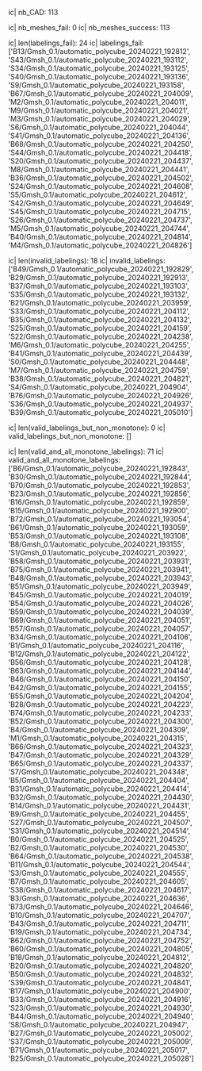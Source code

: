 ic| nb_CAD: 113

ic| nb_meshes_fail: 0
ic| nb_meshes_success: 113

ic| len(labelings_fail): 24
ic| labelings_fail: ['B13/Gmsh_0.1/automatic_polycube_20240221_192812',
                     'S43/Gmsh_0.1/automatic_polycube_20240221_193112',
                     'S34/Gmsh_0.1/automatic_polycube_20240221_193125',
                     'S40/Gmsh_0.1/automatic_polycube_20240221_193136',
                     'S9/Gmsh_0.1/automatic_polycube_20240221_193158',
                     'B67/Gmsh_0.1/automatic_polycube_20240221_204009',
                     'M2/Gmsh_0.1/automatic_polycube_20240221_204011',
                     'M9/Gmsh_0.1/automatic_polycube_20240221_204021',
                     'M3/Gmsh_0.1/automatic_polycube_20240221_204029',
                     'S6/Gmsh_0.1/automatic_polycube_20240221_204044',
                     'S41/Gmsh_0.1/automatic_polycube_20240221_204136',
                     'B68/Gmsh_0.1/automatic_polycube_20240221_204250',
                     'S44/Gmsh_0.1/automatic_polycube_20240221_204418',
                     'S20/Gmsh_0.1/automatic_polycube_20240221_204437',
                     'M8/Gmsh_0.1/automatic_polycube_20240221_204441',
                     'B36/Gmsh_0.1/automatic_polycube_20240221_204502',
                     'S24/Gmsh_0.1/automatic_polycube_20240221_204608',
                     'S5/Gmsh_0.1/automatic_polycube_20240221_204612',
                     'S42/Gmsh_0.1/automatic_polycube_20240221_204649',
                     'S45/Gmsh_0.1/automatic_polycube_20240221_204715',
                     'S26/Gmsh_0.1/automatic_polycube_20240221_204737',
                     'M5/Gmsh_0.1/automatic_polycube_20240221_204744',
                     'B40/Gmsh_0.1/automatic_polycube_20240221_204814',
                     'M4/Gmsh_0.1/automatic_polycube_20240221_204826']

ic| len(invalid_labelings): 18
ic| invalid_labelings: ['B49/Gmsh_0.1/automatic_polycube_20240221_192829',
                        'B29/Gmsh_0.1/automatic_polycube_20240221_192913',
                        'B37/Gmsh_0.1/automatic_polycube_20240221_193103',
                        'S35/Gmsh_0.1/automatic_polycube_20240221_193132',
                        'B21/Gmsh_0.1/automatic_polycube_20240221_203959',
                        'S33/Gmsh_0.1/automatic_polycube_20240221_204112',
                        'B35/Gmsh_0.1/automatic_polycube_20240221_204132',
                        'S25/Gmsh_0.1/automatic_polycube_20240221_204159',
                        'S22/Gmsh_0.1/automatic_polycube_20240221_204238',
                        'M6/Gmsh_0.1/automatic_polycube_20240221_204255',
                        'B41/Gmsh_0.1/automatic_polycube_20240221_204439',
                        'S0/Gmsh_0.1/automatic_polycube_20240221_204448',
                        'M7/Gmsh_0.1/automatic_polycube_20240221_204759',
                        'B38/Gmsh_0.1/automatic_polycube_20240221_204821',
                        'S4/Gmsh_0.1/automatic_polycube_20240221_204904',
                        'B76/Gmsh_0.1/automatic_polycube_20240221_204926',
                        'S36/Gmsh_0.1/automatic_polycube_20240221_204937',
                        'B39/Gmsh_0.1/automatic_polycube_20240221_205010']

ic| len(valid_labelings_but_non_monotone): 0
ic| valid_labelings_but_non_monotone: []

ic| len(valid_and_all_monotone_labelings): 71
ic| valid_and_all_monotone_labelings: ['B6/Gmsh_0.1/automatic_polycube_20240221_192843',
                                       'B30/Gmsh_0.1/automatic_polycube_20240221_192844',
                                       'B70/Gmsh_0.1/automatic_polycube_20240221_192853',
                                       'B23/Gmsh_0.1/automatic_polycube_20240221_192856',
                                       'B16/Gmsh_0.1/automatic_polycube_20240221_192859',
                                       'B15/Gmsh_0.1/automatic_polycube_20240221_192900',
                                       'B72/Gmsh_0.1/automatic_polycube_20240221_193054',
                                       'B61/Gmsh_0.1/automatic_polycube_20240221_193059',
                                       'B53/Gmsh_0.1/automatic_polycube_20240221_193108',
                                       'B8/Gmsh_0.1/automatic_polycube_20240221_193155',
                                       'S1/Gmsh_0.1/automatic_polycube_20240221_203922',
                                       'B58/Gmsh_0.1/automatic_polycube_20240221_203931',
                                       'B75/Gmsh_0.1/automatic_polycube_20240221_203941',
                                       'B48/Gmsh_0.1/automatic_polycube_20240221_203943',
                                       'B51/Gmsh_0.1/automatic_polycube_20240221_203949',
                                       'B45/Gmsh_0.1/automatic_polycube_20240221_204019',
                                       'B54/Gmsh_0.1/automatic_polycube_20240221_204026',
                                       'B59/Gmsh_0.1/automatic_polycube_20240221_204039',
                                       'B69/Gmsh_0.1/automatic_polycube_20240221_204051',
                                       'B57/Gmsh_0.1/automatic_polycube_20240221_204057',
                                       'B34/Gmsh_0.1/automatic_polycube_20240221_204106',
                                       'B1/Gmsh_0.1/automatic_polycube_20240221_204116',
                                       'B12/Gmsh_0.1/automatic_polycube_20240221_204122',
                                       'B56/Gmsh_0.1/automatic_polycube_20240221_204128',
                                       'B63/Gmsh_0.1/automatic_polycube_20240221_204144',
                                       'B46/Gmsh_0.1/automatic_polycube_20240221_204150',
                                       'B42/Gmsh_0.1/automatic_polycube_20240221_204155',
                                       'B55/Gmsh_0.1/automatic_polycube_20240221_204204',
                                       'B28/Gmsh_0.1/automatic_polycube_20240221_204223',
                                       'B74/Gmsh_0.1/automatic_polycube_20240221_204233',
                                       'B52/Gmsh_0.1/automatic_polycube_20240221_204300',
                                       'B4/Gmsh_0.1/automatic_polycube_20240221_204309',
                                       'M1/Gmsh_0.1/automatic_polycube_20240221_204315',
                                       'B66/Gmsh_0.1/automatic_polycube_20240221_204323',
                                       'B47/Gmsh_0.1/automatic_polycube_20240221_204329',
                                       'B65/Gmsh_0.1/automatic_polycube_20240221_204337',
                                       'S7/Gmsh_0.1/automatic_polycube_20240221_204348',
                                       'B5/Gmsh_0.1/automatic_polycube_20240221_204404',
                                       'B31/Gmsh_0.1/automatic_polycube_20240221_204414',
                                       'B32/Gmsh_0.1/automatic_polycube_20240221_204430',
                                       'B14/Gmsh_0.1/automatic_polycube_20240221_204431',
                                       'B9/Gmsh_0.1/automatic_polycube_20240221_204455',
                                       'S27/Gmsh_0.1/automatic_polycube_20240221_204507',
                                       'S31/Gmsh_0.1/automatic_polycube_20240221_204514',
                                       'B0/Gmsh_0.1/automatic_polycube_20240221_204525',
                                       'B2/Gmsh_0.1/automatic_polycube_20240221_204530',
                                       'B64/Gmsh_0.1/automatic_polycube_20240221_204538',
                                       'B11/Gmsh_0.1/automatic_polycube_20240221_204544',
                                       'S3/Gmsh_0.1/automatic_polycube_20240221_204555',
                                       'B7/Gmsh_0.1/automatic_polycube_20240221_204605',
                                       'S38/Gmsh_0.1/automatic_polycube_20240221_204617',
                                       'B3/Gmsh_0.1/automatic_polycube_20240221_204636',
                                       'B73/Gmsh_0.1/automatic_polycube_20240221_204646',
                                       'B10/Gmsh_0.1/automatic_polycube_20240221_204707',
                                       'B43/Gmsh_0.1/automatic_polycube_20240221_204711',
                                       'B19/Gmsh_0.1/automatic_polycube_20240221_204734',
                                       'B62/Gmsh_0.1/automatic_polycube_20240221_204752',
                                       'B60/Gmsh_0.1/automatic_polycube_20240221_204805',
                                       'B18/Gmsh_0.1/automatic_polycube_20240221_204812',
                                       'B20/Gmsh_0.1/automatic_polycube_20240221_204820',
                                       'B50/Gmsh_0.1/automatic_polycube_20240221_204832',
                                       'S39/Gmsh_0.1/automatic_polycube_20240221_204841',
                                       'B17/Gmsh_0.1/automatic_polycube_20240221_204900',
                                       'B33/Gmsh_0.1/automatic_polycube_20240221_204916',
                                       'S23/Gmsh_0.1/automatic_polycube_20240221_204930',
                                       'B44/Gmsh_0.1/automatic_polycube_20240221_204940',
                                       'S8/Gmsh_0.1/automatic_polycube_20240221_204947',
                                       'B27/Gmsh_0.1/automatic_polycube_20240221_205002',
                                       'S37/Gmsh_0.1/automatic_polycube_20240221_205009',
                                       'B71/Gmsh_0.1/automatic_polycube_20240221_205017',
                                       'B25/Gmsh_0.1/automatic_polycube_20240221_205028']
